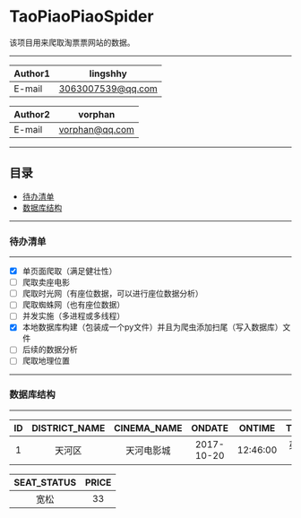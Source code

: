 # TaoPiaoPiaoSpider
该项目用来爬取淘票票网站的数据。

****
	
|Author1|lingshhy|
|---|---
|E-mail|3063007539@qq.com

|Author2|vorphan|
|---|---
|E-mail|vorphan@qq.com

****
## 目录
* [待办清单](#待办清单)
* [数据库结构](#数据库结构)

****
### 待办清单
-----------
- [x] 单页面爬取（满足健壮性）
- [ ] 爬取卖座电影
- [ ] 爬取时光网（有座位数据，可以进行座位数据分析）
- [ ] 爬取蜘蛛网（也有座位数据）
- [ ] 并发实施（多进程或多线程）
- [x] 本地数据库构建（包装成一个py文件）并且为爬虫添加扫尾（写入数据库）文件
- [ ] 后续的数据分析
- [ ] 爬取地理位置

****
### 数据库结构
-----------
| ID | DISTRICT_NAME | CINEMA_NAME | ONDATE | ONTIME | TYPE | MALL_NAME | 
|:--:|:-------------:|:-----------:|:------:|:------:|:----:|:---------:|
| 1  | 天河区        | 天河电影城 |2017-10-20|12:46:00|英语3D |1号厅      |

|SEAT_STATUS | PRICE |
|:----------:|:-----:|
| 宽松 | 33 |